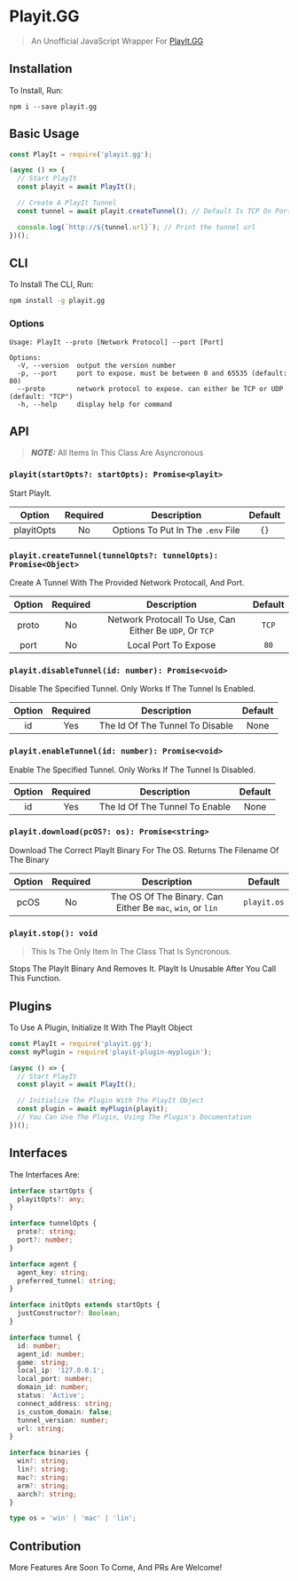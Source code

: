 # Playit.GG

> An Unofficial JavaScript Wrapper For [PlayIt.GG](https://playit.gg/)

## Installation

To Install, Run:

```
npm i --save playit.gg
```

## Basic Usage

```js
const PlayIt = require('playit.gg');

(async () => {
  // Start PlayIt
  const playit = await PlayIt();

  // Create A PlayIt Tunnel
  const tunnel = await playit.createTunnel(); // Default Is TCP On Port 80

  console.log(`http://${tunnel.url}`); // Print the tunnel url
})();
```

## CLI

To Install The CLI, Run:

```bash
npm install -g playit.gg
```

### Options

```
Usage: PlayIt --proto [Network Protocol] --port [Port]

Options:
  -V, --version  output the version number
  -p, --port     port to expose. must be between 0 and 65535 (default: 80)
  --proto        network protocol to expose. can either be TCP or UDP (default: "TCP")
  -h, --help     display help for command
```

## API

> **_NOTE:_** All Items In This Class Are Asyncronous

### `playit(startOpts?: startOpts): Promise<playit>`

Start PlayIt.

|   Option   | Required |            Description            | Default |
| :--------: | :------: | :-------------------------------: | :-----: |
| playitOpts |    No    | Options To Put In The `.env` File |  `{}`   |

### `playit.createTunnel(tunnelOpts?: tunnelOpts): Promise<Object>`

Create A Tunnel With The Provided Network Protocall, And Port.

| Option | Required |                       Description                       | Default |
| :----: | :------: | :-----------------------------------------------------: | :-----: |
| proto  |    No    | Network Protocall To Use, Can Either Be `UDP`, Or `TCP` |  `TCP`  |
|  port  |    No    |                  Local Port To Expose                   |  `80`   |

### `playit.disableTunnel(id: number): Promise<void>`

Disable The Specified Tunnel. Only Works If The Tunnel Is Enabled.

| Option | Required |           Description           | Default |
| :----: | :------: | :-----------------------------: | :-----: |
|   id   |   Yes    | The Id Of The Tunnel To Disable |  None   |

### `playit.enableTunnel(id: number): Promise<void>`

Enable The Specified Tunnel. Only Works If The Tunnel Is Disabled.

| Option | Required |          Description           | Default |
| :----: | :------: | :----------------------------: | :-----: |
|   id   |   Yes    | The Id Of The Tunnel To Enable |  None   |

### `playit.download(pcOS?: os): Promise<string>`

Download The Correct PlayIt Binary For The OS. Returns The Filename Of The Binary

| Option | Required |                        Description                         |   Default   |
| :----: | :------: | :--------------------------------------------------------: | :---------: |
|  pcOS  |    No    | The OS Of The Binary. Can Either Be `mac`, `win`, or `lin` | `playit.os` |

### `playit.stop(): void`

> This Is The Only Item In The Class That Is Syncronous.

Stops The PlayIt Binary And Removes It. PlayIt Is Unusable After You Call This Function.

## Plugins

To Use A Plugin, Initialize It With The PlayIt Object

```js
const PlayIt = require('playit.gg');
const myPlugin = require('playit-plugin-myplugin');

(async () => {
  // Start PlayIt
  const playit = await PlayIt();

  // Initialize The Plugin With The PlayIt Object
  const plugin = await myPlugin(playit);
  // You Can Use The Plugin, Using The Plugin's Documentation
})();
```

## Interfaces

The Interfaces Are:

```ts
interface startOpts {
  playitOpts?: any;
}

interface tunnelOpts {
  proto?: string;
  port?: number;
}

interface agent {
  agent_key: string;
  preferred_tunnel: string;
}

interface initOpts extends startOpts {
  justConstructor?: Boolean;
}

interface tunnel {
  id: number;
  agent_id: number;
  game: string;
  local_ip: '127.0.0.1';
  local_port: number;
  domain_id: number;
  status: 'Active';
  connect_address: string;
  is_custom_domain: false;
  tunnel_version: number;
  url: string;
}

interface binaries {
  win?: string;
  lin?: string;
  mac?: string;
  arm?: string;
  aarch?: string;
}

type os = 'win' | 'mac' | 'lin';
```

## Contribution

More Features Are Soon To Come, And PRs Are Welcome!
